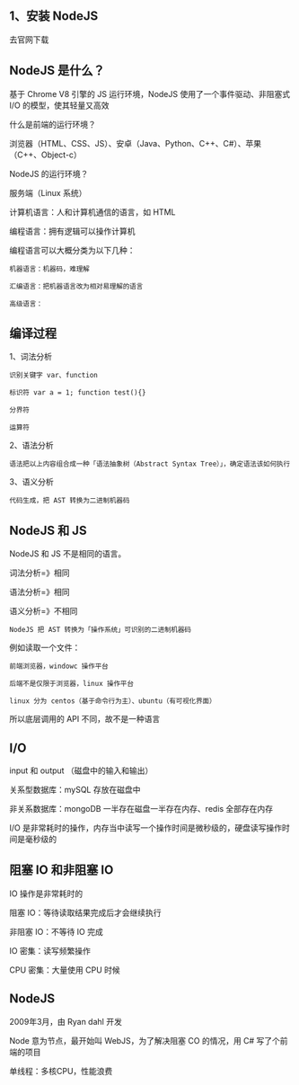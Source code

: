 
## 1、安装 NodeJS

去官网下载

## NodeJS 是什么？

基于 Chrome V8 引擎的 JS 运行环境，NodeJS 使用了一个事件驱动、非阻塞式 I/O 的模型，使其轻量又高效

什么是前端的运行环境？

浏览器（HTML、CSS、JS）、安卓（Java、Python、C++、C#）、苹果（C++、Object-c）

NodeJS 的运行环境？

服务端（Linux 系统）


计算机语言：人和计算机通信的语言，如 HTML

编程语言：拥有逻辑可以操作计算机

编程语言可以大概分类为以下几种：

    机器语言：机器码，难理解

    汇编语言：把机器语言改为相对易理解的语言

    高级语言：

## 编译过程

1、词法分析

    识别关键字 var、function

    标识符 var a = 1; function test(){}

    分界符 

    运算符

2、语法分析

    语法把以上内容组合成一种「语法抽象树（Abstract Syntax Tree）」，确定语法该如何执行

3、语义分析

    代码生成，把 AST 转换为二进制机器码

## NodeJS 和 JS

NodeJS 和 JS 不是相同的语言。

词法分析=》相同

语法分析=》相同

语义分析=》不相同

    NodeJS 把 AST 转换为「操作系统」可识别的二进制机器码


例如读取一个文件：

    前端浏览器，windowc 操作平台

    后端不是仅限于浏览器，linux 操作平台

    linux 分为 centos（基于命令行为主）、ubuntu（有可视化界面）

所以底层调用的 API 不同，故不是一种语言

## I/O

input 和 output （磁盘中的输入和输出）

关系型数据库：mySQL 存放在磁盘中

非关系数据库：mongoDB 一半存在磁盘一半存在内存、redis 全部存在内存

I/O 是非常耗时的操作，内存当中读写一个操作时间是微秒级的，硬盘读写操作时间是毫秒级的


## 阻塞 IO 和非阻塞 IO

IO 操作是非常耗时的

阻塞 IO：等待读取结果完成后才会继续执行

非阻塞 IO：不等待 IO 完成

IO 密集：读写频繁操作

CPU 密集：大量使用 CPU 时候

## NodeJS

2009年3月，由 Ryan dahl 开发

Node 意为节点，最开始叫 WebJS，为了解决阻塞 CO 的情况，用 C# 写了个前端的项目

单线程：多核CPU，性能浪费

